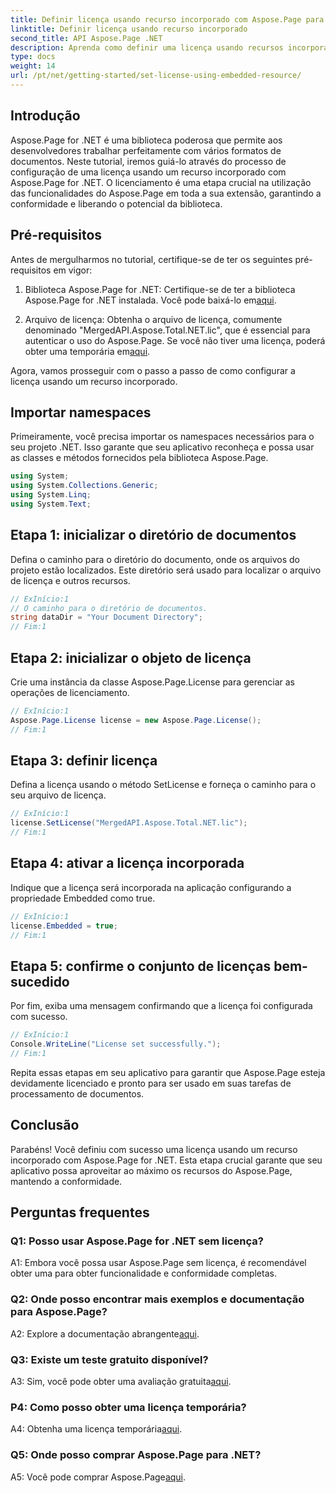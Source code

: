 ```yaml
---
title: Definir licença usando recurso incorporado com Aspose.Page para .NET
linktitle: Definir licença usando recurso incorporado
second_title: API Aspose.Page .NET
description: Aprenda como definir uma licença usando recursos incorporados com Aspose.Page for .NET. Garanta a conformidade e libere todo o potencial do processamento de documentos.
type: docs
weight: 14
url: /pt/net/getting-started/set-license-using-embedded-resource/
---
```

## Introdução

Aspose.Page for .NET é uma biblioteca poderosa que permite aos desenvolvedores trabalhar perfeitamente com vários formatos de documentos. Neste tutorial, iremos guiá-lo através do processo de configuração de uma licença usando um recurso incorporado com Aspose.Page for .NET. O licenciamento é uma etapa crucial na utilização das funcionalidades do Aspose.Page em toda a sua extensão, garantindo a conformidade e liberando o potencial da biblioteca.

## Pré-requisitos

Antes de mergulharmos no tutorial, certifique-se de ter os seguintes pré-requisitos em vigor:

1. Biblioteca Aspose.Page for .NET: Certifique-se de ter a biblioteca Aspose.Page for .NET instalada. Você pode baixá-lo em[aqui](https://releases.aspose.com/page/net/).

2.  Arquivo de licença: Obtenha o arquivo de licença, comumente denominado "MergedAPI.Aspose.Total.NET.lic", que é essencial para autenticar o uso do Aspose.Page. Se você não tiver uma licença, poderá obter uma temporária em[aqui](https://purchase.aspose.com/temporary-license/).

Agora, vamos prosseguir com o passo a passo de como configurar a licença usando um recurso incorporado.

## Importar namespaces

Primeiramente, você precisa importar os namespaces necessários para o seu projeto .NET. Isso garante que seu aplicativo reconheça e possa usar as classes e métodos fornecidos pela biblioteca Aspose.Page.

```csharp
using System;
using System.Collections.Generic;
using System.Linq;
using System.Text;
```

## Etapa 1: inicializar o diretório de documentos

Defina o caminho para o diretório do documento, onde os arquivos do projeto estão localizados. Este diretório será usado para localizar o arquivo de licença e outros recursos.

```csharp
// ExInício:1
// O caminho para o diretório de documentos.
string dataDir = "Your Document Directory";
// Fim:1
```

## Etapa 2: inicializar o objeto de licença

Crie uma instância da classe Aspose.Page.License para gerenciar as operações de licenciamento.

```csharp
// ExInício:1
Aspose.Page.License license = new Aspose.Page.License();
// Fim:1
```

## Etapa 3: definir licença

Defina a licença usando o método SetLicense e forneça o caminho para o seu arquivo de licença.

```csharp
// ExInício:1
license.SetLicense("MergedAPI.Aspose.Total.NET.lic");
// Fim:1
```

## Etapa 4: ativar a licença incorporada

Indique que a licença será incorporada na aplicação configurando a propriedade Embedded como true.

```csharp
// ExInício:1
license.Embedded = true;
// Fim:1
```

## Etapa 5: confirme o conjunto de licenças bem-sucedido

Por fim, exiba uma mensagem confirmando que a licença foi configurada com sucesso.

```csharp
// ExInício:1
Console.WriteLine("License set successfully.");
// Fim:1
```

Repita essas etapas em seu aplicativo para garantir que Aspose.Page esteja devidamente licenciado e pronto para ser usado em suas tarefas de processamento de documentos.

## Conclusão

Parabéns! Você definiu com sucesso uma licença usando um recurso incorporado com Aspose.Page for .NET. Esta etapa crucial garante que seu aplicativo possa aproveitar ao máximo os recursos do Aspose.Page, mantendo a conformidade.

## Perguntas frequentes

### Q1: Posso usar Aspose.Page for .NET sem licença?

A1: Embora você possa usar Aspose.Page sem licença, é recomendável obter uma para obter funcionalidade e conformidade completas.

### Q2: Onde posso encontrar mais exemplos e documentação para Aspose.Page?

 A2: Explore a documentação abrangente[aqui](https://reference.aspose.com/page/net/).

### Q3: Existe um teste gratuito disponível?

 A3: Sim, você pode obter uma avaliação gratuita[aqui](https://releases.aspose.com/).

### P4: Como posso obter uma licença temporária?

 A4: Obtenha uma licença temporária[aqui](https://purchase.aspose.com/temporary-license/).

### Q5: Onde posso comprar Aspose.Page para .NET?

 A5: Você pode comprar Aspose.Page[aqui](https://purchase.aspose.com/buy).